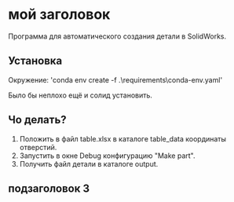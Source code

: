 # мой заголовок
Программа для автоматического создания детали в SolidWorks.

## Установка

Окружение:
'conda env create -f .\requirements\conda-env.yaml'

Было бы неплохо ещё и солид установить.

## Чо делать?

1. Положить в файл table.xlsx в каталоге table_data координаты отверстий.
2. Запустить в окне Debug конфигурацию "Make part".
3. Получить файл детали в каталоге output.


## подзаголовок 3


